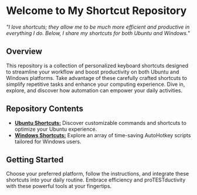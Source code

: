# Welcome to My Shortcut Repository

*"I love shortcuts; they allow me to be much more efficient and productive in everything I do. Below, I share my shortcuts for both Ubuntu and Windows."*

## Overview

This repository is a collection of personalized keyboard shortcuts designed to streamline your workflow and boost productivity on both Ubuntu and Windows platforms. Take advantage of these carefully crafted shortcuts to simplify repetitive tasks and enhance your computing experience. Dive in, explore, and discover how automation can empower your daily activities.

## Repository Contents

- [**Ubuntu Shortcuts:**](./ubuntu-shortcuts/README-UBUNTU.md) Discover customizable commands and shortcuts to optimize your Ubuntu experience.
- [**Windows Shortcuts:**](./windows-shortcuts/README-WINDOWS.md) Explore an array of time-saving AutoHotkey scripts tailored for Windows users.

## Getting Started

Choose your preferred platform, follow the instructions, and integrate these shortcuts into your daily routine. Embrace efficiency and proTESTductivity with these powerful tools at your fingertips.
